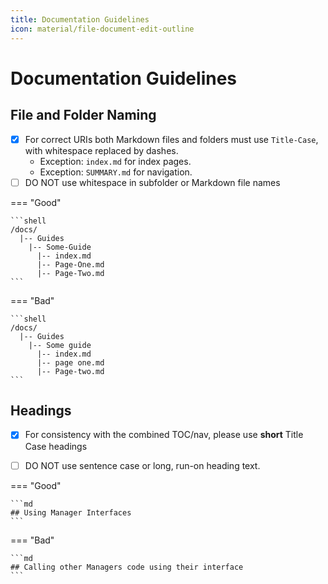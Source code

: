 ```yaml
---
title: Documentation Guidelines
icon: material/file-document-edit-outline
---
```


# Documentation Guidelines

## File and Folder Naming

- [x] For correct URIs both Markdown files and folders must use `Title-Case`, with whitespace replaced by dashes.
    - Exception: `index.md` for index pages.
    - Exception: `SUMMARY.md` for navigation.
- [ ] DO NOT use whitespace in subfolder or Markdown file names

=== "Good"

    ```shell
    /docs/
      |-- Guides
        |-- Some-Guide
          |-- index.md
          |-- Page-One.md
          |-- Page-Two.md
    ```

=== "Bad"

    ```shell
    /docs/
      |-- Guides
        |-- Some guide
          |-- index.md
          |-- page one.md
          |-- Page-two.md
    ```

## Headings

- [x] For consistency with the combined TOC/nav, please use **short** Title Case headings
- [ ] DO NOT use sentence case or long, run-on heading text.


=== "Good"

    ```md
    ## Using Manager Interfaces
    ```

=== "Bad"

    ```md
    ## Calling other Managers code using their interface
    ```
